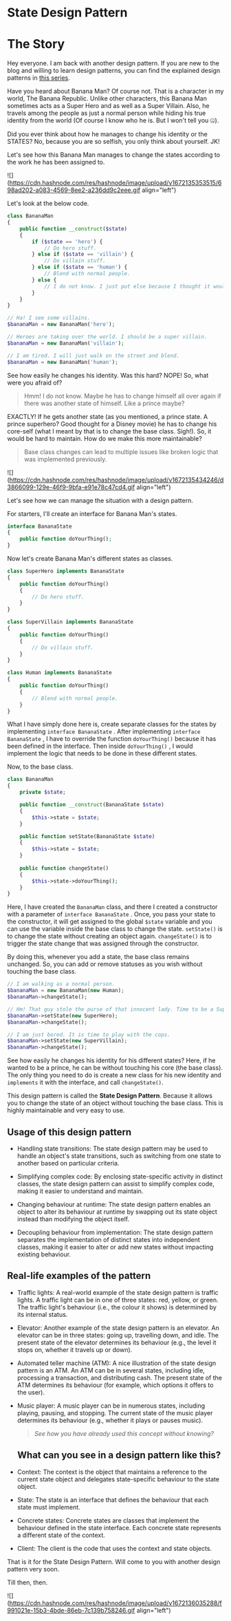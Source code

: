# State Design Pattern

# The Story

Hey everyone. I am back with another design pattern. If you are new to the blog and willing to learn design patterns, you can find the explained design patterns in [this series](https://dulitharajapaksha.hashnode.dev/series/design-patterns-101).

Have you heard about Banana Man? Of course not. That is a character in my world, The Banana Republic. Unlike other characters, this Banana Man sometimes acts as a Super Hero and as well as a Super Villain. Also, he travels among the people as just a normal person while hiding his true identity from the world (Of course I know who he is. But I won't tell you 🤐).

Did you ever think about how he manages to change his identity or the STATES? No, because you are so selfish, you only think about yourself. JK!

Let's see how this Banana Man manages to change the states according to the work he has been assigned to.

![](https://cdn.hashnode.com/res/hashnode/image/upload/v1672135353515/698ad202-a083-4569-8ee2-a236dd9c2eee.gif align="left")

Let's look at the below code.

```php
class BananaMan
{
    public function __construct($state)
    {
        if ($state == 'hero') {
            // Do hero stuff.
        } else if ($state == 'villain') {
            // Do villain stuff.
        } else if ($state == 'human') {
            // Blend with normal people.
        } else {
            // I do not know. I just put else because I thought it would be nice.
        }
    }
}

// Ha! I see some villains.
$bananaMan = new BananaMan('hero');

// Heroes are taking over the world. I should be a super villain.
$bananaMan = new BananaMan('villain');

// I am tired. I will just walk on the street and blend.
$bananaMan = new BananaMan('human');
```

See how easily he changes his identity. Was this hard? NOPE! So, what were you afraid of?

> Hmm! I do not know. Maybe he has to change himself all over again if there was another state of himself. Like a prince maybe?

EXACTLY! If he gets another state (as you mentioned, a prince state. A prince superhero? Good thought for a Disney movie) he has to change his core-self (what I meant by that is to change the base class. Sigh!). So, it would be hard to maintain. How do we make this more maintainable?

> Base class changes can lead to multiple issues like broken logic that was implemented previously.

![](https://cdn.hashnode.com/res/hashnode/image/upload/v1672135434246/d3866099-129e-46f9-9bfa-e91e78c47cd4.gif align="left")

Let's see how we can manage the situation with a design pattern.

For starters, I'll create an interface for Banana Man's states.

```php
interface BananaState
{
    public function doYourThing();
}
```

Now let's create Banana Man's different states as classes.

```php
class SuperHero implements BananaState
{
    public function doYourThing()
    {
        // Do hero stuff.
    }
}

class SuperVillain implements BananaState
{
    public function doYourThing()
    {
        // Do villain stuff.
    }
}

class Human implements BananaState
{
    public function doYourThing()
    {
        // Blend with normal people.
    }
}
```

What I have simply done here is, create separate classes for the states by implementing `interface BananaState` . After implementing `interface BananaState` , I have to override the function `doYourThing()` because it has been defined in the interface. Then inside `doYourThing()` , I would implement the logic that needs to be done in these different states.

Now, to the base class.

```php
class BananaMan
{
    private $state;

    public function __construct(BananaState $state)
    {
        $this->state = $state;
    }

    public function setState(BananaState $state)
    {
        $this->state = $state;
    }
    
    public function changeState()
    {
        $this->state->doYourThing();
    }
}
```

Here, I have created the `BananaMan` class, and there I created a constructor with a parameter of `interface BananaState` . Once, you pass your state to the constructor, it will get assigned to the global `$state` variable and you can use the variable inside the base class to change the state. `setState()` is to change the state without creating an object again. `changeState()` is to trigger the state change that was assigned through the constructor.

By doing this, whenever you add a state, the base class remains unchanged. So, you can add or remove statuses as you wish without touching the base class.

```php
// I am walking as a normal person.
$bananaMan = new BananaMan(new Human);
$bananaMan->changeState();

// Hm! That guy stole the purse of that innocent lady. Time to be a Super Hero.
$bananaMan->setState(new SuperHero);
$bananaMan->changeState();

// I am just bored. It is time to play with the cops.
$bananaMan->setState(new SuperVillain);
$bananaMan->changeState();
```

See how easily he changes his identity for his different states? Here, if he wanted to be a prince, he can be without touching his core (the base class). The only thing you need to do is create a new class for his new identity and `implements` it with the interface, and call `changeState()`.

This design pattern is called the **State Design Pattern**. Because it allows you to change the state of an object without touching the base class. This is highly maintainable and very easy to use.

## **Usage of this design pattern**

* Handling state transitions: The state design pattern may be used to handle an object's state transitions, such as switching from one state to another based on particular criteria.
    
* Simplifying complex code: By enclosing state-specific activity in distinct classes, the state design pattern can assist to simplify complex code, making it easier to understand and maintain.
    
* Changing behaviour at runtime: The state design pattern enables an object to alter its behaviour at runtime by swapping out its state object instead than modifying the object itself.
    
* Decoupling behaviour from implementation: The state design pattern separates the implementation of distinct states into independent classes, making it easier to alter or add new states without impacting existing behaviour.
    

## **Real-life examples of the pattern**

* Traffic lights: A real-world example of the state design pattern is traffic lights. A traffic light can be in one of three states: red, yellow, or green. The traffic light's behaviour (i.e., the colour it shows) is determined by its internal status.
    
* Elevator: Another example of the state design pattern is an elevator. An elevator can be in three states: going up, travelling down, and idle. The present state of the elevator determines its behaviour (e.g., the level it stops on, whether it travels up or down).
    
* Automated teller machine (ATM): A nice illustration of the state design pattern is an ATM. An ATM can be in several states, including idle, processing a transaction, and distributing cash. The present state of the ATM determines its behaviour (for example, which options it offers to the user).
    
* Music player: A music player can be in numerous states, including playing, pausing, and stopping. The current state of the music player determines its behaviour (e.g., whether it plays or pauses music).
    
    > *See how you have already used this concept without knowing?*
    
    ## **What can you see in a design pattern like this?**
    
* Context: The context is the object that maintains a reference to the current state object and delegates state-specific behaviour to the state object.
    
* State: The state is an interface that defines the behaviour that each state must implement.
    
* Concrete states: Concrete states are classes that implement the behaviour defined in the state interface. Each concrete state represents a different state of the context.
    
* Client: The client is the code that uses the context and state objects.
    

That is it for the State Design Pattern. Will come to you with another design pattern very soon.

Till then, then.

![](https://cdn.hashnode.com/res/hashnode/image/upload/v1672136035288/f991021e-15b3-4bde-86eb-7c139b758246.gif align="left")